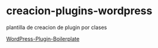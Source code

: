 # creacion-plugins-wordpress

plantilla de creacion de plugin por clases

[WordPress-Plugin-Boilerplate](https://github.com/DevinVinson/WordPress-Plugin-Boilerplate/blob/master/plugin-name/includes/class-plugin-name.php)
